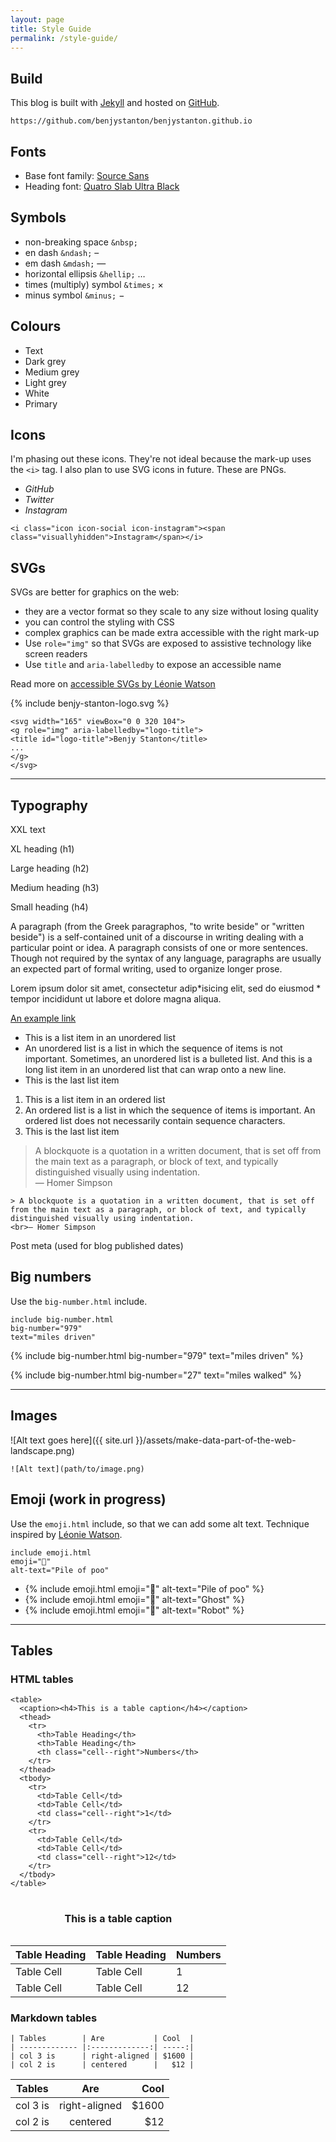 ```yaml
---
layout: page
title: Style Guide
permalink: /style-guide/
---
```


## Build
This blog is built with [Jekyll](https://jekyllrb.com/) and hosted on [GitHub](https://github.com/benjystanton/benjystanton.github.io ).

```
https://github.com/benjystanton/benjystanton.github.io
```

## Fonts
- Base font family: [Source Sans](https://typekit.com/fonts/source-sans)
- Heading font: [Quatro Slab Ultra Black](https://typekit.com/fonts/quatro-slab)

## Symbols
- non-breaking space `&nbsp;` &nbsp;
- en dash `&ndash;` &ndash;
- em dash `&mdash;` &mdash;
- horizontal ellipsis `&hellip;` …
- times (multiply) symbol `&times;` ×
- minus symbol `&minus;` &minus;

## Colours
<ul class="list-inline">
  <li class="background--text-colour padding--s">Text</li>
  <li class="background--dark-grey-colour padding--s">Dark grey</li>
  <li class="background--medium-grey-colour padding--s">Medium grey</li>
  <li class="background--light-grey-colour padding--s">Light grey</li>
  <li class="background--white-colour padding--s border">White</li>
  <li class="background--primary-colour padding--s">Primary</li>
</ul>

## Icons
I'm phasing out these icons. They're not ideal because the mark-up uses the `<i>` tag. I also plan to use SVG icons in future. These are PNGs.
<ul class="list-inline">
<li><i class="icon icon-social icon-github"><span class="visuallyhidden">GitHub</span></i></li>
<li><i class="icon icon-social icon-twitter"><span class="visuallyhidden">Twitter</span></i></li>
<li><i class="icon icon-social icon-instagram"><span class="visuallyhidden">Instagram</span></i></li>
</ul>

```
<i class="icon icon-social icon-instagram"><span class="visuallyhidden">Instagram</span></i>
```

## SVGs
SVGs are better for graphics on the web:
- they are a vector format so they scale to any size without losing quality
- you can control the styling with CSS
- complex graphics can be made extra accessible with the right mark-up
- Use `role="img"` so that SVGs are exposed to assistive technology like screen readers
- Use `title` and `aria-labelledby` to expose an accessible name

Read more on [accessible SVGs by Léonie Watson](http://decks.tink.uk/2017/lws/index.html#cover)


{% include benjy-stanton-logo.svg %}

```
<svg width="165" viewBox="0 0 320 104">
<g role="img" aria-labelledby="logo-title">
<title id="logo-title">Benjy Stanton</title>
...
</g>
</svg>
```

***

## Typography

<p class="heading-xxlarge">XXL text</p>

<p class="heading-xlarge">XL heading (h1)</p>

<p class="heading-large">Large heading (h2)</p>

<p class="heading-medium">Medium heading (h3)</p>

<p class="heading-small">Small heading (h4)</p>

A paragraph (from the Greek paragraphos, "to write beside" or "written beside") is a self-contained unit of a discourse in writing dealing with a particular point or idea. A paragraph consists of one or more sentences. Though not required by the syntax of any language, paragraphs are usually an expected part of formal writing, used to organize longer prose.

Lorem ipsum dolor sit amet, consectetur adip*isicing elit, sed do eiusmod * tempor incididunt ut labore et dolore magna aliqua.

[An example link](#)

- This is a list item in an unordered list
- An unordered list is a list in which the sequence of items is not important. Sometimes, an unordered list is a bulleted list. And this is a long list item in an unordered list that can wrap onto a new line.
- This is the last list item

1. This is a list item in an ordered list
2. An ordered list is a list in which the sequence of items is important. An ordered list does not necessarily contain sequence characters.
3. This is the last list item

> A blockquote is a quotation in a written document, that is set off from the main text as a paragraph, or block of text, and typically distinguished visually using indentation.
<br>— Homer Simpson

```
> A blockquote is a quotation in a written document, that is set off from the main text as a paragraph, or block of text, and typically distinguished visually using indentation.
<br>— Homer Simpson
```

<p class="post-meta">Post meta (used for blog published dates)</p>

## Big numbers

Use the `big-number.html` include.

```
include big-number.html
big-number="979"
text="miles driven"
```

{% include big-number.html
  big-number="979"
  text="miles driven"
%}

{% include big-number.html
  big-number="27"
  text="miles walked"
%}

***

## Images

![Alt text goes here]({{ site.url }}/assets/make-data-part-of-the-web-landscape.png)

`![Alt text](path/to/image.png)`

## Emoji (work in progress)

Use the `emoji.html` include, so that we can add some alt text. Technique inspired by <a href="https://tink.uk/accessible-emoji/">Léonie Watson</a>.

```
include emoji.html
emoji="💩"
alt-text="Pile of poo"
```
<ul class="list-inline">
<li>{% include emoji.html emoji="💩" alt-text="Pile of poo" %}</li>
<li><span class="heading-large">{% include emoji.html emoji="👻" alt-text="Ghost" %}</span></li>
<li><span class="heading-xxlarge">{% include emoji.html emoji="🤖" alt-text="Robot" %}</span></li>
</ul>

***

## Tables

### HTML tables

```
<table>
  <caption><h4>This is a table caption</h4></caption>
  <thead>
    <tr>
      <th>Table Heading</th>
      <th>Table Heading</th>
      <th class="cell--right">Numbers</th>
    </tr>
  </thead>
  <tbody>
    <tr>
      <td>Table Cell</td>
      <td>Table Cell</td>
      <td class="cell--right">1</td>
    </tr>
    <tr>
      <td>Table Cell</td>
      <td>Table Cell</td>
      <td class="cell--right">12</td>
    </tr>
  </tbody>
</table>
```

<table>
  <caption><h4>This is a table caption</h4></caption>
  <thead>
    <tr>
      <th>Table Heading</th>
      <th>Table Heading</th>
      <th class="cell--right">Numbers</th>
    </tr>
  </thead>
  <tbody>
    <tr>
      <td>Table Cell</td>
      <td>Table Cell</td>
      <td class="cell--right">1</td>
    </tr>
    <tr>
      <td>Table Cell</td>
      <td>Table Cell</td>
      <td class="cell--right">12</td>
    </tr>
  </tbody>
</table>

### Markdown tables

```
| Tables        | Are           | Cool  |
| ------------- |:-------------:| -----:|
| col 3 is      | right-aligned | $1600 |
| col 2 is      | centered      |   $12 |
```

| Tables        | Are           | Cool  |
| ------------- |:-------------:| -----:|
| col 3 is      | right-aligned | $1600 |
| col 2 is      | centered      |   $12 |

<!-- ***

<fieldset>

    <div class="field-container">
        <label for="text">Text Input</label>
        <input id="text" type="text" placeholder="Text Input">
    </div>

    <div class="field-container">
        <label for="textarea">Textarea</label>
        <textarea id="textarea" rows="8" cols="48" placeholder="Enter your message here"></textarea>
    </div>

    <div class="field-container">
        <label for="select">Select</label>
        <select id="select">
        	<option>Option One</option>
        	<option>Option Two</option>
        	<option>Option Three</option>
        </select>
    </div>

    <fieldset class="options">
        <legend>Checkbox</legend>
        <label for="checkbox1"><input id="checkbox1" name="checkbox" type="checkbox" checked="checked"> Choice A</label>
        <label for="checkbox2"><input id="checkbox2" name="checkbox" type="checkbox"> Choice B</label>
        <label for="checkbox3"><input id="checkbox3" name="checkbox" type="checkbox"> Choice C</label>
    </fieldset>

    <fieldset class="options">
        <legend>Radio</legend>
        <label for="radio1"><input id="radio1" name="radio" type="radio" class="radio" checked="checked"> Option 1</label>
        <label for="radio2"><input id="radio2" name="radio" type="radio" class="radio"> Option 2</label>
        <label for="radio3"><input id="radio3" name="radio" type="radio" class="radio"> Option 3</label>
    </fieldset>

    <button type="submit" value="Submit">Submit</button>

</fieldset> -->

<!-- ***

<div class="row">
	<div class="column full">.column .full</div>
</div>
<div class="row">
	<div class="column half">.column .half</div>
	<div class="column half">.column .half</div>
</div>
<div class="row">
	<div class="column third">.column .third</div>
	<div class="column third">.column .third</div>
	<div class="column third">.column .third</div>
</div>
<div class="row">
	<div class="column quarter">.column .quarter</div>
	<div class="column quarter">.column .quarter</div>
	<div class="column quarter">.column .quarter</div>
	<div class="column quarter">.column .quarter</div>
</div> -->
